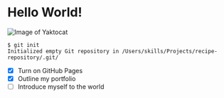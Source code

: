 # Hello World!

![Image of Yaktocat](https://octodex.github.com/images/yaktocat.png)

```
$ git init
Initialized empty Git repository in /Users/skills/Projects/recipe-repository/.git/
```

- [X] Turn on GitHub Pages
- [X] Outline my portfolio
- [ ] Introduce myself to the world
